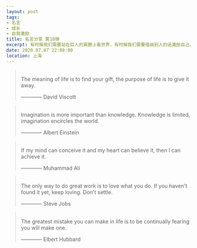 ```yaml
---
layout: post
tags: 
- 名言
- 成长
- 自我激励
title: 名言分享 第10弹
excerpt: 有时候我们需要站在巨人的肩膀上看世界，有时候我们需要借由别人的话激励自己，有时候我们需要提醒自己变得更加优秀。
date: 2020.07.07 22:08:00
location: 上海
---
```


> <span class="icon-quotes-left"></span>  
> The meaning of life is to find your gift, the purpose of life is to give it away.
> <div class="source">———— David Viscott</div>  
> <div class="quotes-right"><span class="icon-quotes-right"></span></div>

> <span class="icon-quotes-left"></span>  
> Imagination is more important than knowledge. Knowledge is limited, imagination encircles the world.
> <div class="source">———— Albert Einstein</div>  
> <div class="quotes-right"><span class="icon-quotes-right"></span></div>

> <span class="icon-quotes-left"></span>  
> If my mind can conceive it and my heart can believe it, then I can achieve it.
> <div class="source">———— Muhammad Ali</div>  
> <div class="quotes-right"><span class="icon-quotes-right"></span></div>

> <span class="icon-quotes-left"></span>  
> The only way to do great work is to love what you do. If you haven't found it yet, keep loving. Don't settle.            
> <div class="source">———— Steve Jobs</div>  
> <div class="quotes-right"><span class="icon-quotes-right"></span></div>

> <span class="icon-quotes-left"></span>  
> The greatest mistake you can make in life is to be continually fearing you will make one.
> <div class="source">———— Elbert Hubbard</div>  
> <div class="quotes-right"><span class="icon-quotes-right"></span></div>